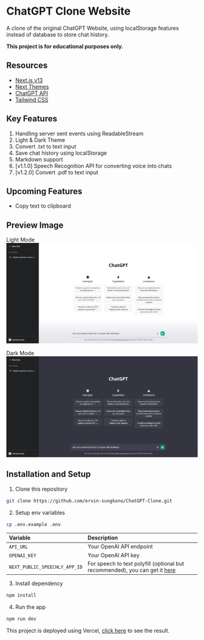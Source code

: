 # ChatGPT Clone Website
A clone of the original ChatGPT Website, using localStorage features instead of database to store chat history.

**This project is for educational purposes only.**

## Resources
- [Next.js v13](https://nextjs.org)
- [Next Themes](https://www.npmjs.com/package/next-themes)
- [ChatGPT API](https://platform.openai.com/docs/api-reference)
- [Tailwind CSS](https://tailwindcss.com/)

## Key Features
1. Handling server sent events using ReadableStream
2. Light & Dark Theme
3. Convert .txt to text input
4. Save chat history using localStorage
5. Markdown support
6. [v1.1.0] Speech Recognition API for converting voice into chats
7. [v1.2.0] Convert .pdf to text input

## Upcoming Features
- Copy text to clipboard

## Preview Image
Light Mode
![](./public/preview_img_light.png)

Dark Mode
![](./public/preview_img.png)

## Installation and Setup
1. Clone this repository
```sh
git clone https://github.com/ervin-sungkono/ChatGPT-Clone.git
```
2. Setup env variables
```sh
cp .env.example .env
```
| Variable | Description |
| :--- | :--- |
| `API_URL` | Your OpenAI API endpoint |
| `OPENAI_KEY` | Your OpenAI API key |
| `NEXT_PUBLIC_SPEECHLY_APP_ID` | For speech to text polyfill (optional but recommended), you can get it [here](https://www.speechly.com/) |

3. Install dependency
```sh
npm install
```
4. Run the app
```sh
npm run dev
```

This project is deployed using Vercel, [click here](https://chatgpt-clone-ervin-sungkono.vercel.app/) to see the result.